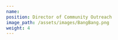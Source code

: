 ```yaml
---
name:
position: Director of Community Outreach
image_path: /assets/images/BangBang.png
weight: 4
---
```


